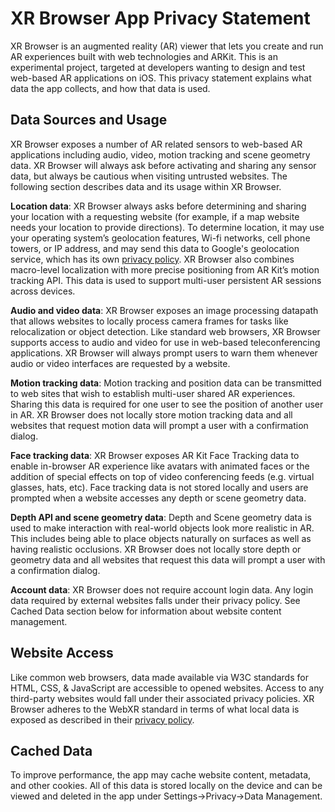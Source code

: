 XR Browser App Privacy Statement
===============

XR Browser is an augmented reality (AR) viewer that lets you create and run AR experiences built with web technologies and ARKit. This is an experimental project, targeted at developers wanting to design and test web-based AR applications on iOS.  This privacy statement explains what data the app collects, and how that data is used. 

Data Sources and Usage
-----------

XR Browser exposes a number of AR related sensors to web-based AR applications including audio, video, motion tracking and scene geometry data. XR Browser will always ask before activating and sharing any sensor data, but always be cautious when visiting untrusted websites. The following section describes data and its usage within XR Browser.

**Location data**: XR Browser always asks before determining and sharing your location with a requesting website (for example, if a map website needs your location to provide directions). To determine location, it may use your operating system’s geolocation features, Wi-fi networks, cell phone towers, or IP address, and may send this data to Google's geolocation service, which has its own [privacy policy](https://docs.google.com/document/d/1DIzmRNouRyTKu91-HE_IljPT_4kJc2eaeXMJgpAwRCg/edit?usp=sharing). XR Browser also combines macro-level localization with more precise positioning from AR Kit’s motion tracking API.  This data is used to support multi-user persistent AR sessions across devices.  

**Audio and video data**: XR Browser exposes an image processing datapath that allows websites to locally process camera frames for tasks like relocalization or object detection.  Like standard web browsers, XR Browser supports access to audio and video for use in web-based teleconferencing applications. XR Browser will always prompt users to warn them whenever audio or video interfaces are requested by a website. 

**Motion tracking data**: Motion tracking and position data can be transmitted to web sites that wish to establish multi-user shared AR experiences.  Sharing this data is required for one user to see the position of another user in AR.  XR Browser does not locally store motion tracking data and all websites that request motion data will prompt a user with a confirmation dialog. 

**Face tracking data**: XR Browser exposes AR Kit Face Tracking data to enable in-browser AR experience like avatars with animated faces or the addition of special effects on top of video conferencing feeds (e.g. virtual glasses, hats, etc).  Face tracking data is not stored locally and users are prompted when a website accesses any depth or scene geometry data.  

**Depth API and scene geometry data**: Depth and Scene geometry data is used to make interaction with real-world objects look more realistic in AR.  This includes being able to place objects naturally on surfaces as well as having realistic occlusions.  XR Browser does not locally store depth or geometry data and all websites that request this data will prompt a user with a confirmation dialog. 

**Account data**: XR Browser does not require account login data.  Any login data required by external websites falls under their privacy policy. See Cached Data section below for information about website content management. 

Website Access
----------------

Like common web browsers, data made available via W3C standards for HTML, CSS, & JavaScript are accessible to opened websites. Access to any third-party websites would fall under their associated privacy policies. XR Browser adheres to the WebXR standard in terms of what local data is exposed as described in their [privacy policy](https://immersive-web.github.io/webxr/privacy-security-explainer.html).

Cached Data
-----------------

To improve performance, the app may cache website content, metadata, and other cookies. All of this data is stored locally on the device and can be viewed and deleted in the app under Settings->Privacy->Data Management. 

